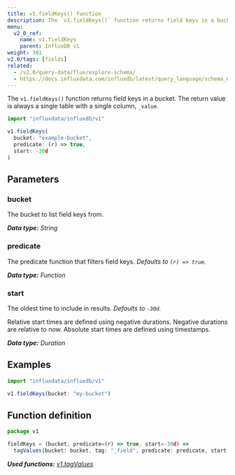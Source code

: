 ```yaml
---
title: v1.fieldKeys() function
description: The `v1.fieldKeys()` function returns field keys in a bucket.
menu:
  v2_0_ref:
    name: v1.fieldKeys
    parent: InfluxDB v1
weight: 301
v2.0/tags: [fields]
related:
  - /v2.0/query-data/flux/explore-schema/
  - https://docs.influxdata.com/influxdb/latest/query_language/schema_exploration#show-field-keys, SHOW FIELD KEYS in InfluxQL
---
```


The `v1.fieldKeys()` function returns field keys in a bucket.
The return value is always a single table with a single column, `_value`.

```js
import "influxdata/influxdb/v1"

v1.fieldKeys(
  bucket: "example-bucket",
  predicate: (r) => true,
  start: -30d
)
```

## Parameters

### bucket
The bucket to list field keys from.

_**Data type:** String_

### predicate
The predicate function that filters field keys.
_Defaults to `(r) => true`._

_**Data type:** Function_

### start
The oldest time to include in results.
_Defaults to `-30d`._

Relative start times are defined using negative durations.
Negative durations are relative to now.
Absolute start times are defined using timestamps.

_**Data type:** Duration_

## Examples
```js
import "influxdata/influxdb/v1"

v1.fieldKeys(bucket: "my-bucket")
```

## Function definition
```js
package v1

fieldKeys = (bucket, predicate=(r) => true, start=-30d) =>
  tagValues(bucket: bucket, tag: "_field", predicate: predicate, start: start)
```

_**Used functions:**
[v1.tagValues](/v2.0/reference/flux/stdlib/influxdb-v1/tagvalues/)_
